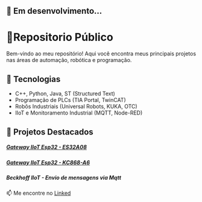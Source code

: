 ## 🔧 Em desenvolvimento...

# 🚀Repositorio Público 

Bem-vindo ao meu repositório! Aqui você encontra meus principais projetos nas áreas de automação, robótica e programação.  

## 🔧 Tecnologias  
- C++, Python, Java, ST (Structured Text)  
- Programação de PLCs (TIA Portal, TwinCAT)  
- Robôs Industriais (Universal Robots, KUKA, OTC)  
- IIoT e Monitoramento Industrial (MQTT, Node-RED)  

## 🌟 Projetos Destacados 
##### [Gateway IIoT Esp32 - ES32A08](https://github.com/Vitorlucaszulian/Public-Repository/blob/main/Projetos%20/Gateway%20IIoT%20Esp32%20-%20ES32A08%20/README.md)
##### [Gateway IIoT Esp32 - KC868-A6](https://github.com/Vitorlucaszulian/Public-Repository/blob/main/Projetos%20/Gateway%20IIoT%20Esp32%20-%20KC868-A6%20%20/README.md)
##### Beckhoff IIoT - Envio de mensagens via Mqtt 



📫 Me encontre no [Linked ](https://www.linkedin.com/in/vitor-lucas-zulian/)

